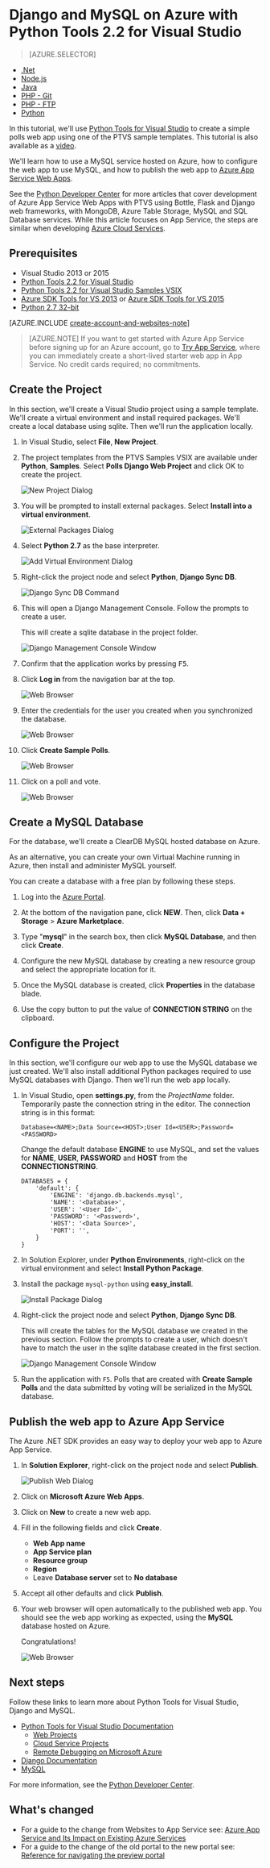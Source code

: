 <properties 
	pageTitle="Django and MySQL on Azure with Python Tools 2.2 for Visual Studio" 
	description="Learn how to use the Python Tools for Visual Studio to create a Django web app that stores data in a MySQL database instance and deploy it to Azure App Service Web Apps." 
	services="app-service\web" 
	documentationCenter="python" 
	authors="huguesv" 
	manager="wpickett" 
	editor=""/>

<tags 
	ms.service="app-service-web" 
	ms.workload="web" 
	ms.tgt_pltfrm="na" 
	ms.devlang="python" 
	ms.topic="article" 
	ms.date="08/30/2015"
	ms.author="huguesv"/>

# Django and MySQL on Azure with Python Tools 2.2 for Visual Studio 

> [AZURE.SELECTOR]
- [.Net](web-sites-dotnet-get-started.md)
- [Node.js](web-sites-nodejs-develop-deploy-mac.md)
- [Java](web-sites-java-get-started.md)
- [PHP - Git](web-sites-php-mysql-deploy-use-git.md)
- [PHP - FTP](web-sites-php-mysql-deploy-use-ftp.md)
- [Python](web-sites-python-ptvs-django-mysql.md)

In this tutorial, we'll use [Python Tools for Visual Studio] to create a simple polls web app using one of the PTVS sample templates. This tutorial is also available as a [video](https://www.youtube.com/watch?v=oKCApIrS0Lo).

We'll learn how to use a MySQL service hosted on Azure, how to configure the web app to use MySQL, and how to publish the web app to [Azure App Service Web Apps](http://go.microsoft.com/fwlink/?LinkId=529714).

See the [Python Developer Center] for more articles that cover development of Azure App Service Web Apps with PTVS using Bottle, Flask and Django web frameworks, with MongoDB, Azure Table Storage, MySQL and SQL Database services. While this article focuses on App Service, the steps are similar when developing [Azure Cloud Services].

## Prerequisites

 - Visual Studio 2013 or 2015
 - [Python Tools 2.2 for Visual Studio]
 - [Python Tools 2.2 for Visual Studio Samples VSIX]
 - [Azure SDK Tools for VS 2013] or [Azure SDK Tools for VS 2015]
 - [Python 2.7 32-bit]

[AZURE.INCLUDE [create-account-and-websites-note](../../includes/create-account-and-websites-note.md)]

>[AZURE.NOTE] If you want to get started with Azure App Service before signing up for an Azure account, go to [Try App Service](http://go.microsoft.com/fwlink/?LinkId=523751), where you can immediately create a short-lived starter web app in App Service. No credit cards required; no commitments.

## Create the Project

In this section, we'll create a Visual Studio project using a sample template. We'll create a virtual environment and install required packages. We'll create a local database using sqlite. Then we'll run the application locally.

1.  In Visual Studio, select **File**, **New Project**.

1.  The project templates from the PTVS Samples VSIX are available under **Python**, **Samples**. Select **Polls Django Web Project** and click OK to create the project.

  	![New Project Dialog](./media/web-sites-python-ptvs-django-mysql/PollsDjangoNewProject.png)

1.  You will be prompted to install external packages. Select **Install into a virtual environment**.

  	![External Packages Dialog](./media/web-sites-python-ptvs-django-mysql/PollsDjangoExternalPackages.png)

1.  Select **Python 2.7** as the base interpreter.

  	![Add Virtual Environment Dialog](./media/web-sites-python-ptvs-django-mysql/PollsCommonAddVirtualEnv.png)

1.  Right-click the project node and select **Python**, **Django Sync DB**.

  	![Django Sync DB Command](./media/web-sites-python-ptvs-django-mysql/PollsDjangoSyncDB.png)

1.  This will open a Django Management Console. Follow the prompts to create a user.

    This will create a sqlite database in the project folder.

  	![Django Management Console Window](./media/web-sites-python-ptvs-django-mysql/PollsDjangoConsole.png)

1.  Confirm that the application works by pressing <kbd>F5</kbd>.

1.  Click **Log in** from the navigation bar at the top.

  	![Web Browser](./media/web-sites-python-ptvs-django-mysql/PollsDjangoCommonBrowserLocalMenu.png)

1.  Enter the credentials for the user you created when you synchronized the database.

  	![Web Browser](./media/web-sites-python-ptvs-django-mysql/PollsDjangoCommonBrowserLocalLogin.png)

1.  Click **Create Sample Polls**.

  	![Web Browser](./media/web-sites-python-ptvs-django-mysql/PollsDjangoCommonBrowserNoPolls.png)

1.  Click on a poll and vote.

  	![Web Browser](./media/web-sites-python-ptvs-django-mysql/PollsDjangoSqliteBrowser.png)

## Create a MySQL Database

For the database, we'll create a ClearDB MySQL hosted database on Azure.

As an alternative, you can create your own Virtual Machine running in Azure, then install and administer MySQL yourself.

You can create a database with a free plan by following these steps.

1.  Log into the [Azure Portal].

1.  At the bottom of the navigation pane, click **NEW**. Then, click **Data + Storage** > **Azure Marketplace**. 

  	<!-- ![New Button](./media/web-sites-python-ptvs-django-mysql/PollsCommonAzurePlusNew.png)-->

1.  Type "**mysql**" in the search box, then click **MySQL Database**, and then click **Create**.

  	<!-- ![Choose Add-on Dialog](./media/web-sites-python-ptvs-django-mysql/PollsDjangoClearDBAddon1.png) -->

1.  Configure the new MySQL database by creating a new resource group and select the appropriate location for it.

  	<!-- ![Personalize Add-on Dialog](./media/web-sites-python-ptvs-django-mysql/PollsDjangoClearDBAddon2.png) -->

1.  Once the MySQL database is created, click **Properties** in the database blade.
2.  Use the copy button to put the value of **CONNECTION STRING** on the clipboard.

## Configure the Project

In this section, we'll configure our web app to use the MySQL database we just created. We'll also install additional Python packages required to use MySQL databases with Django. Then we'll run the web app locally.

1.  In Visual Studio, open **settings.py**, from the *ProjectName* folder. Temporarily paste the connection string in the editor. The connection string is in this format:

        Database=<NAME>;Data Source=<HOST>;User Id=<USER>;Password=<PASSWORD>

    Change the default database **ENGINE** to use MySQL, and set the values for **NAME**, **USER**, **PASSWORD** and **HOST** from the **CONNECTIONSTRING**.

        DATABASES = {
            'default': {
                'ENGINE': 'django.db.backends.mysql',
                'NAME': '<Database>',
                'USER': '<User Id>',
                'PASSWORD': '<Password>',
                'HOST': '<Data Source>',
                'PORT': '',
            }
        }


1.  In Solution Explorer, under **Python Environments**, right-click on the virtual environment and select **Install Python Package**.

1. Install the package `mysql-python` using **easy_install**.

  	![Install Package Dialog](./media/web-sites-python-ptvs-django-mysql/PollsDjangoMySQLInstallPackage.png)

1.  Right-click the project node and select **Python**, **Django Sync DB**. 

    This will create the tables for the MySQL database we created in the previous section. Follow the prompts to create a user, which doesn't have to match the user in the sqlite database created in the first section.

  	![Django Management Console Window](./media/web-sites-python-ptvs-django-mysql/PollsDjangoConsole.png)

1.  Run the application with `F5`. Polls that are created with **Create Sample Polls** and the data submitted by voting will be serialized in the MySQL database.

## Publish the web app to Azure App Service

The Azure .NET SDK provides an easy way to deploy your web app to Azure App Service.

1.  In **Solution Explorer**, right-click on the project node and select **Publish**.

  	![Publish Web Dialog](./media/web-sites-python-ptvs-django-mysql/PollsCommonPublishWebSiteDialog.png)

1.  Click on **Microsoft Azure Web Apps**.

1.  Click on **New** to create a new web app.

1.  Fill in the following fields and click **Create**.
	-	**Web App name**
	-	**App Service plan**
	-	**Resource group**
	-	**Region**
	-	Leave **Database server** set to **No database**

  	<!-- ![Create Site on Microsoft Azure Dialog](./media/web-sites-python-ptvs-django-mysql/PollsCommonCreateWebSite.png) -->

1.  Accept all other defaults and click **Publish**.

1.  Your web browser will open automatically to the published web app. You should see the web app working as expected, using the **MySQL** database hosted on Azure.

    Congratulations!

  	![Web Browser](./media/web-sites-python-ptvs-django-mysql/PollsDjangoAzureBrowser.png)

## Next steps

Follow these links to learn more about Python Tools for Visual Studio, Django and MySQL.

- [Python Tools for Visual Studio Documentation]
  - [Web Projects]
  - [Cloud Service Projects]
  - [Remote Debugging on Microsoft Azure]
- [Django Documentation]
- [MySQL]

For more information, see the [Python Developer Center](/develop/python/).

## What's changed
* For a guide to the change from Websites to App Service see: [Azure App Service and Its Impact on Existing Azure Services](http://go.microsoft.com/fwlink/?LinkId=529714)
* For a guide to the change of the old portal to the new portal see: [Reference for navigating the preview portal](http://go.microsoft.com/fwlink/?LinkId=529715)


<!--Link references-->
[Python Developer Center]: /develop/python/
[Azure Cloud Services]: ../cloud-services-python-ptvs.md

<!--External Link references-->
[Azure Portal]: https://portal.azure.com
[Python Tools for Visual Studio]: http://aka.ms/ptvs
[Python Tools 2.2 for Visual Studio]: http://go.microsoft.com/fwlink/?LinkID=624025
[Python Tools 2.2 for Visual Studio Samples VSIX]: http://go.microsoft.com/fwlink/?LinkID=624025
[Azure SDK Tools for VS 2013]: http://go.microsoft.com/fwlink/?LinkId=323510
[Azure SDK Tools for VS 2015]: http://go.microsoft.com/fwlink/?LinkId=518003
[Python 2.7 32-bit]: http://go.microsoft.com/fwlink/?LinkId=517190 
[Python Tools for Visual Studio Documentation]: http://aka.ms/ptvsdocs
[Remote Debugging on Microsoft Azure]: http://go.microsoft.com/fwlink/?LinkId=624026
[Web Projects]: http://go.microsoft.com/fwlink/?LinkId=624027
[Cloud Service Projects]: http://go.microsoft.com/fwlink/?LinkId=624028
[Django Documentation]: https://www.djangoproject.com/
[MySQL]: http://www.mysql.com/
 